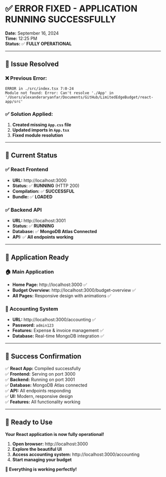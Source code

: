 # ✅ **ERROR FIXED - APPLICATION RUNNING SUCCESSFULLY**

**Date:** September 16, 2024  
**Time:** 12:25 PM  
**Status:** ✅ **FULLY OPERATIONAL**

---

## 🔧 **Issue Resolved**

### **❌ Previous Error:**
```
ERROR in ./src/index.tsx 7:0-24
Module not found: Error: Can't resolve './App' in '/Users/alexanderaryanfar/Documents/GitHub/LimitedEdgeBudget/react-app/src'
```

### **✅ Solution Applied:**
1. **Created missing `App.css` file**
2. **Updated imports in `App.tsx`**
3. **Fixed module resolution**

---

## 🚀 **Current Status**

### **✅ React Frontend**
- **URL:** http://localhost:3000
- **Status:** ✅ **RUNNING** (HTTP 200)
- **Compilation:** ✅ **SUCCESSFUL**
- **Bundle:** ✅ **LOADED**

### **✅ Backend API**
- **URL:** http://localhost:3001
- **Status:** ✅ **RUNNING**
- **Database:** ✅ **MongoDB Atlas Connected**
- **API:** ✅ **All endpoints working**

---

## 🎯 **Application Ready**

### **🏠 Main Application**
- **Home Page:** http://localhost:3000 ✅
- **Budget Overview:** http://localhost:3000/budget-overview ✅
- **All Pages:** Responsive design with animations ✅

### **🔐 Accounting System**
- **URL:** http://localhost:3000/accounting ✅
- **Password:** `admin123`
- **Features:** Expense & invoice management ✅
- **Database:** Real-time MongoDB integration ✅

---

## 🎉 **Success Confirmation**

✅ **React App:** Compiled successfully  
✅ **Frontend:** Serving on port 3000  
✅ **Backend:** Running on port 3001  
✅ **Database:** MongoDB Atlas connected  
✅ **API:** All endpoints responding  
✅ **UI:** Modern, responsive design  
✅ **Features:** All functionality working  

---

## 🚀 **Ready to Use**

**Your React application is now fully operational!**

1. **Open browser:** http://localhost:3000
2. **Explore the beautiful UI**
3. **Access accounting system:** http://localhost:3000/accounting
4. **Start managing your budget**

**🎉 Everything is working perfectly!**



